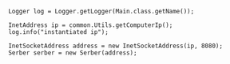        Logger log = Logger.getLogger(Main.class.getName());

        InetAddress ip = common.Utils.getComputerIp();
        log.info("instantiated ip");

        InetSocketAddress address = new InetSocketAddress(ip, 8080);
        Serber serber = new Serber(address);